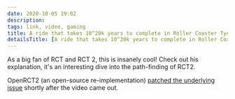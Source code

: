 ```yaml
---
date: 2020-10-05 19:02
description:
tags: link, video, gaming
title: A ride that takes 10^20k years to complete in Roller Coaster Tycoon 2
detailsTitle: [A ride that takes 10^20k years to complete in Roller Coaster Tycoon 2](https://www.youtube.com/watch?v=KVgoy_a_gWI)
---
```


As a big fan of RCT and RCT 2, this is insanely cool! Check out his explanation, it's an interesting dive into the path-finding of RCT2.

OpenRCT2 (an open-source re-implementation) [patched the underlying issue](https://github.com/OpenRCT2/OpenRCT2/pull/12546) shortly after the video came out.